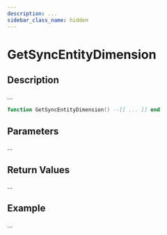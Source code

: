 ```yaml
---
description: ...
sidebar_class_name: hidden
---
```


# GetSyncEntityDimension

## Description

...

```lua
function GetSyncEntityDimension() --[[ ... ]] end
```

## Parameters

...

## Return Values

...

## Example

...

